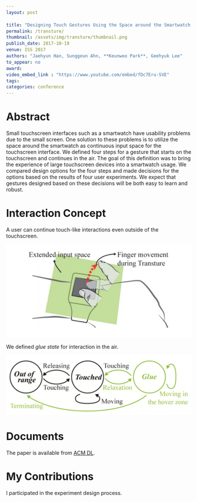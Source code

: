 ```yaml
---
layout: post

title: "Designing Touch Gestures Using the Space around the Smartwatch as Continuous Input Space"
permalink: /transture/
thumbnail: /assets/img/transture/thumbnail.png
publish_date: 2017-10-19
venue: ISS 2017
authors: "Jaehyun Han, Sunggeun Ahn, **Keunwoo Park**, Geehyuk Lee"
to_appear: no
award:
video_embed_link : "https://www.youtube.com/embed/fDc7Eru-SVE"
tags:
categories: conference
---
```

# Abstract
Small touchscreen interfaces such as a smartwatch have usability problems due to the small screen. One solution to these problems is to utilize the space around the smartwatch as continuous input space for the touchscreen interface. We defined four steps for a gesture that starts on the touchscreen and continues in the air. The goal of this definition was to bring the experience of large touchscreen devices into a smartwatch usage. We compared design options for the four steps and made decisions for the options based on the results of four user experiments. We expect that gestures designed based on these decisions will be both easy to learn and robust.

# Interaction Concept
A user can continue touch-like interactions even outside of the touchscreen.

![concept](/assets/img/transture/concept.png)

We defined *glue state* for interaction in the air.

![state](/assets/img/transture/glue_state.png)

# Documents
The paper is available from [ACM DL](https://doi.org/10.1145/3132272.3134134).

# My Contributions

I participated in the experiment design process.
